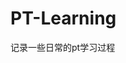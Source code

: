 



























































































































































































# PT-Learning
记录一些日常的pt学习过程
